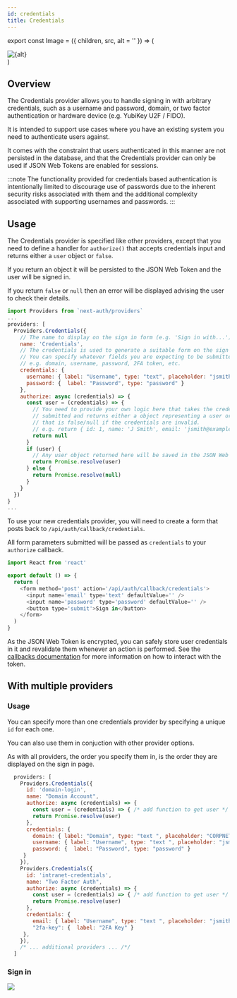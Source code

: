 ```yaml
---
id: credentials
title: Credentials
---
```


export const Image = ({ children, src, alt = '' }) => ( 
  <div
    style={{
      padding: '0.2rem',
      width: '100%',
      display: 'flex',
      justifyContent: 'center'
    }}>
    <img alt={alt} src={src} />
  </div>
 )

## Overview

The Credentials provider allows you to handle signing in with arbitrary credentials, such as a username and password, domain, or two factor authentication or hardware device (e.g. YubiKey U2F / FIDO).

It is intended to support use cases where you have an existing system you need to authenticate users against.

It comes with the constraint that users authenticated in this manner are not persisted in the database, and that the Credentials provider can only be used if JSON Web Tokens are enabled for sessions.

:::note
The functionality provided for credentials based authentication is intentionally limited to discourage use of passwords due to the inherent security risks associated with them and the additional complexity associated with supporting usernames and passwords.
:::

## Usage

The Credentials provider is specified like other providers, except that you need to define a handler for `authorize()` that accepts credentials input and returns either a `user` object or `false`.

If you return an object it will be persisted to the JSON Web Token and the user will be signed in.

If you return `false` or `null` then an error will be displayed advising the user to check their details.

```js title="/pages/api/auth/[...nextauth].js"
import Providers from `next-auth/providers`
...
providers: [
  Providers.Credentials({
    // The name to display on the sign in form (e.g. 'Sign in with...')
    name: 'Credentials',
    // The credentials is used to generate a suitable form on the sign in page.
    // You can specify whatever fields you are expecting to be submitted.
    // e.g. domain, username, password, 2FA token, etc.
    credentials: {
      username: { label: "Username", type: "text", placeholder: "jsmith" },
      password: {  label: "Password", type: "password" }
    },
    authorize: async (credentials) => {
      const user = (credentials) => {
        // You need to provide your own logic here that takes the credentials
        // submitted and returns either a object representing a user or value
        // that is false/null if the credentials are invalid.
        // e.g. return { id: 1, name: 'J Smith', email: 'jsmith@example.com' }
        return null
      }
      if (user) {
        // Any user object returned here will be saved in the JSON Web Token
        return Promise.resolve(user)
      } else {
        return Promise.resolve(null)
      }
    }
  })
}
...
```

To use your new credentials provider, you will need to create a form that posts back to `/api/auth/callback/credentials`.

All form parameters submitted will be passed as `credentials` to your `authorize` callback.

```js title="/pages/signin"
import React from 'react'

export default () => {
  return (
    <form method='post' action='/api/auth/callback/credentials'>
      <input name='email' type='text' defaultValue='' />
      <input name='password' type='password' defaultValue='' />
      <button type='submit'>Sign in</button>
    </form>
  )
}
```

As the JSON Web Token is encrypted, you can safely store user credentials in it and revalidate them whenever an action is performed. See the [callbacks documentation](/configuration/callbacks) for more information on how to interact with the token.

## With multiple providers

### Usage

You can specify more than one credentials provider by specifying a unique `id` for each one.

You can also use them in conjuction with other provider options.

As with all providers, the order you specify them in, is the order they are displayed on the sign in page.

```js
  providers: [
    Providers.Credentials({
      id: 'domain-login',
      name: "Domain Account",
      authorize: async (credentials) => {
        const user = (credentials) => { /* add function to get user */ } 
        return Promise.resolve(user)
      },
      credentials: {
        domain: { label: "Domain", type: "text ", placeholder: "CORPNET", value: "CORPNET" },
        username: { label: "Username", type: "text ", placeholder: "jsmith" },
        password: {  label: "Password", type: "password" }
     }
    }),
    Providers.Credentials({
      id: 'intranet-credentials',
      name: "Two Factor Auth",
      authorize: async (credentials) => {
        const user = (credentials) => { /* add function to get user */ } 
        return Promise.resolve(user)
      },
      credentials: {
        email: { label: "Username", type: "text ", placeholder: "jsmith" },
        "2fa-key": {  label: "2FA Key" }
     },
    }),
    /* ... additional providers ... /*/
  ]
```

### Sign in

<Image src="/img/signin-complex.png"/>
